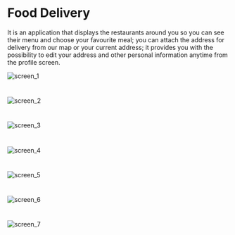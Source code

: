 # Food Delivery

It is an application that displays the restaurants around you so you can see their menu and choose your favourite meal; you can attach the address for delivery from our map or your current address; it provides you with the possibility to edit your address and other personal information anytime from the profile screen.

![screen_1](https://user-images.githubusercontent.com/52718382/229700859-2dc967cc-af93-41e8-b2ab-db19a76cd402.png)

#

![screen_2](https://user-images.githubusercontent.com/52718382/229700870-d1bb29b6-48ee-4214-9952-2f73032ee572.png)

#

![screen_3](https://user-images.githubusercontent.com/52718382/229700877-d2ae281c-d5ac-4007-b02d-71a97afb22bc.png)

#

![screen_4](https://user-images.githubusercontent.com/52718382/229700888-d5509577-eea8-476e-b5af-e3833a712b77.png)

#

![screen_5](https://user-images.githubusercontent.com/52718382/229700908-524b5931-beb3-41cc-b358-d6775a6107a8.png)

#

![screen_6](https://user-images.githubusercontent.com/52718382/229700924-a792f977-292f-4b3a-a893-1eced803aa72.png)

#

![screen_7](https://user-images.githubusercontent.com/52718382/229700933-0ee28b2e-559e-40ca-acf9-78ac86914c5f.png)

#
